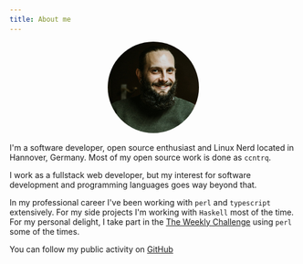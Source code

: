 ```yaml
---
title: About me
---
```


<div style="text-align: center">
  <img
    src="./img/me-small.jpg"
    alt="Image of me"
    style="border-radius: 50%;"
  >
</div>

I'm a software developer, open source enthusiast and Linux Nerd located in
Hannover, Germany. Most of my open source work is done as `ccntrq`.

I work as a fullstack web developer, but my interest for software development
and programming languages goes way beyond that.

In my professional career I've been working with `perl` and `typescript`
extensively. For my side projects I'm working with `Haskell` most of the time.
For my personal delight, I take part in the [The Weekly
Challenge](https://theweeklychallenge.org/) using `perl` some of the times.

You can follow my public activity on [GitHub](https://github.com/ccntrq)

